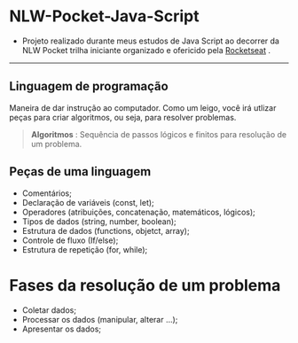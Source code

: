 # NLW-Pocket-Java-Script

- Projeto realizado durante meus estudos de Java Script ao decorrer da NLW Pocket trilha iniciante organizado e ofericido pela [Rocketseat](https://app.rocketseat.com.br/) .

---
## Linguagem de programação

Maneira de dar instrução ao computador.
Como um leigo, você irá utlizar peças para criar algoritmos, ou seja, para resolver problemas.

> **Algoritmos** : Sequência de passos lógicos e finitos para resolução de um problema.

## Peças de uma linguagem

- Comentários;
- Declaração de variáveis (const, let);
- Operadores (atribuições, concatenação, matemáticos, lógicos);
- Tipos de dados (string, number, boolean);
- Estrutura de dados (functions, objetct, array);
- Controle de fluxo (If/else);
- Estrutura de repetição (for, while);

# Fases da resolução de um problema

- Coletar dados;
- Processar os dados (manipular, alterar ...);
- Apresentar os dados;

 
